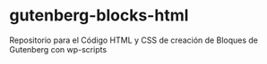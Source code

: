# gutenberg-blocks-html
Repositorio para el Código HTML y CSS de creación de Bloques de Gutenberg con wp-scripts
